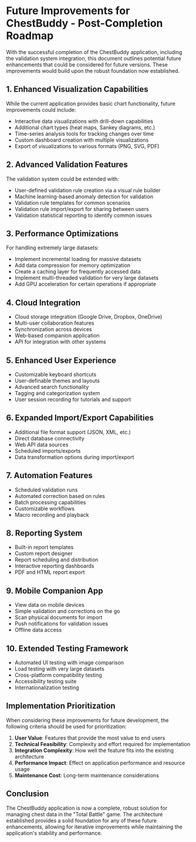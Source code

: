 # Future Improvements for ChestBuddy - Post-Completion Roadmap

With the successful completion of the ChestBuddy application, including the validation system integration, this document outlines potential future enhancements that could be considered for future versions. These improvements would build upon the robust foundation now established.

## 1. Enhanced Visualization Capabilities

While the current application provides basic chart functionality, future improvements could include:

- Interactive data visualizations with drill-down capabilities
- Additional chart types (heat maps, Sankey diagrams, etc.)
- Time-series analysis tools for tracking changes over time
- Custom dashboard creation with multiple visualizations
- Export of visualizations to various formats (PNG, SVG, PDF)

## 2. Advanced Validation Features

The validation system could be extended with:

- User-defined validation rule creation via a visual rule builder
- Machine learning-based anomaly detection for validation
- Validation rule templates for common scenarios
- Validation rule import/export for sharing between users
- Validation statistical reporting to identify common issues

## 3. Performance Optimizations

For handling extremely large datasets:

- Implement incremental loading for massive datasets
- Add data compression for memory optimization
- Create a caching layer for frequently accessed data
- Implement multi-threaded validation for very large datasets
- Add GPU acceleration for certain operations if appropriate

## 4. Cloud Integration

- Cloud storage integration (Google Drive, Dropbox, OneDrive)
- Multi-user collaboration features
- Synchronization across devices
- Web-based companion application
- API for integration with other systems

## 5. Enhanced User Experience

- Customizable keyboard shortcuts
- User-definable themes and layouts
- Advanced search functionality
- Tagging and categorization system
- User session recording for tutorials and support

## 6. Expanded Import/Export Capabilities

- Additional file format support (JSON, XML, etc.)
- Direct database connectivity
- Web API data sources
- Scheduled imports/exports
- Data transformation options during import/export

## 7. Automation Features

- Scheduled validation runs
- Automated correction based on rules
- Batch processing capabilities
- Customizable workflows
- Macro recording and playback

## 8. Reporting System

- Built-in report templates
- Custom report designer
- Report scheduling and distribution
- Interactive reporting dashboards
- PDF and HTML report export

## 9. Mobile Companion App

- View data on mobile devices
- Simple validation and corrections on the go
- Scan physical documents for import
- Push notifications for validation issues
- Offline data access

## 10. Extended Testing Framework

- Automated UI testing with image comparison
- Load testing with very large datasets
- Cross-platform compatibility testing
- Accessibility testing suite
- Internationalization testing

## Implementation Prioritization

When considering these improvements for future development, the following criteria should be used for prioritization:

1. **User Value**: Features that provide the most value to end users
2. **Technical Feasibility**: Complexity and effort required for implementation
3. **Integration Complexity**: How well the feature fits into the existing architecture
4. **Performance Impact**: Effect on application performance and resource usage
5. **Maintenance Cost**: Long-term maintenance considerations

## Conclusion

The ChestBuddy application is now a complete, robust solution for managing chest data in the "Total Battle" game. The architecture established provides a solid foundation for any of these future enhancements, allowing for iterative improvements while maintaining the application's stability and performance. 